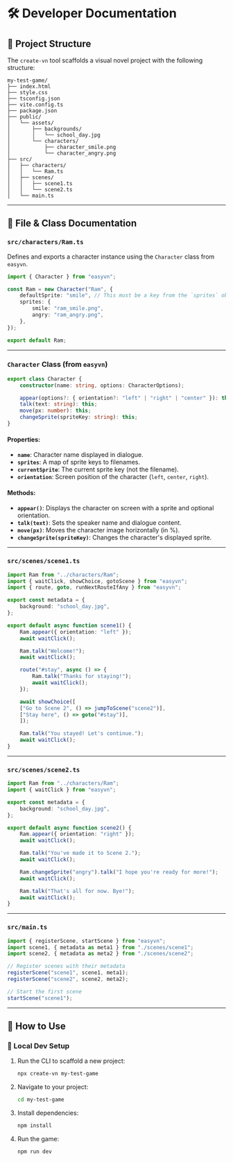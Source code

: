 # 🛠️ Developer Documentation

## 📁 Project Structure

The `create-vn` tool scaffolds a visual novel project with the following structure:

```
my-test-game/
├── index.html
├── style.css
├── tsconfig.json
├── vite.config.ts
├── package.json
├── public/
│   └── assets/
│       ├── backgrounds/
│       │   └── school_day.jpg
│       └── characters/
│           ├── character_smile.png
│           └── character_angry.png
├── src/
│   ├── characters/
│   │   └── Ram.ts
│   ├── scenes/
│   │   ├── scene1.ts
│   │   └── scene2.ts
│   └── main.ts
```

---

## 📄 File & Class Documentation

### `src/characters/Ram.ts`

Defines and exports a character instance using the `Character` class from `easyvn`.

```typescript
import { Character } from "easyvn";

const Ram = new Character("Ram", {
    defaultSprite: "smile", // This must be a key from the `sprites` object
    sprites: {
        smile: "ram_smile.png",
        angry: "ram_angry.png",
    },
});

export default Ram;
```

---

### `Character` Class (from `easyvn`)

```typescript
export class Character {
    constructor(name: string, options: CharacterOptions);

    appear(options?: { orientation?: "left" | "right" | "center" }): this;
    talk(text: string): this;
    move(px: number): this;
    changeSprite(spriteKey: string): this;
}
```

#### Properties:
- **`name`**: Character name displayed in dialogue.
- **`sprites`**: A map of sprite keys to filenames.
- **`currentSprite`**: The current sprite key (not the filename).
- **`orientation`**: Screen position of the character (`left`, `center`, `right`).

#### Methods:
- **`appear()`**: Displays the character on screen with a sprite and optional orientation.
- **`talk(text)`**: Sets the speaker name and dialogue content.
- **`move(px)`**: Moves the character image horizontally (in %).
- **`changeSprite(spriteKey)`**: Changes the character's displayed sprite.

---

### `src/scenes/scene1.ts`

```typescript
import Ram from "../characters/Ram";
import { waitClick, showChoice, gotoScene } from "easyvn";
import { route, goto, runNextRouteIfAny } from "easyvn";

export const metadata = {
    background: "school_day.jpg",
};

export default async function scene1() {
    Ram.appear({ orientation: "left" });
    await waitClick();

    Ram.talk("Welcome!");
    await waitClick();

    route("#stay", async () => {
        Ram.talk("Thanks for staying!");
        await waitClick();
    });

    await showChoice([
    ["Go to Scene 2", () => jumpToScene("scene2")],
    ["Stay here", () => goto("#stay")],
    ]);

    Ram.talk("You stayed! Let's continue.");
    await waitClick();
}
```

---

### `src/scenes/scene2.ts`

```typescript
import Ram from "../characters/Ram";
import { waitClick } from "easyvn";

export const metadata = {
    background: "school_day.jpg",
};

export default async function scene2() {
    Ram.appear({ orientation: "right" });
    await waitClick();

    Ram.talk("You've made it to Scene 2.");
    await waitClick();

    Ram.changeSprite("angry").talk("I hope you're ready for more!");
    await waitClick();

    Ram.talk("That's all for now. Bye!");
    await waitClick();
}
```

---

### `src/main.ts`

```typescript
import { registerScene, startScene } from "easyvn";
import scene1, { metadata as meta1 } from "./scenes/scene1";
import scene2, { metadata as meta2 } from "./scenes/scene2";

// Register scenes with their metadata
registerScene("scene1", scene1, meta1);
registerScene("scene2", scene2, meta2);

// Start the first scene
startScene("scene1");
```

---

## 🚀 How to Use

### 🧪 Local Dev Setup

1. Run the CLI to scaffold a new project:
     ```bash
     npx create-vn my-test-game
     ```

2. Navigate to your project:
     ```bash
     cd my-test-game
     ```

3. Install dependencies:
     ```bash
     npm install
     ```

4. Run the game:
     ```bash
     npm run dev
     ```
